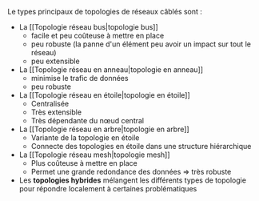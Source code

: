 
Le types principaux de topologies de réseaux câblés sont : 

- La [[Topologie réseau bus|topologie bus]]
	- facile et peu coûteuse à mettre en place
	- peu robuste (la panne d'un élément peu avoir un impact sur tout le réseau)
	- peu extensible
- La [[Topologie réseau en anneau|topologie en anneau]]
	- minimise le trafic de données
	- peu robuste
- La [[Topologie réseau en étoile|topologie en étoile]]
	- Centralisée
	- Très extensible
	- Très dépendante du nœud central
- La [[Topologie réseau en arbre|topologie en arbre]]
	- Variante de la topologie en étoile
	- Connecte des topologies en étoile dans une structure hiérarchique
- La [[Topologie réseau mesh|topologie mesh]]
	- Plus coûteuse à mettre en place
	- Permet une grande redondance des données => très robuste
- Les **topologies hybrides** mélangent les différents types de topologie pour répondre localement à certaines problématiques